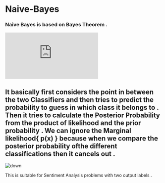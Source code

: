 # Naive-Bayes

### Naive Bayes is based on Bayes Theorem .

![Scikit learn docs](http://scikit-learn.org/stable/modules/naive_bayes.html)

## It basically first considers the point in between the two Classifiers and then tries to predict the probability to guess in which class it belongs to . Then it tries to calculate the <b>Posterior Probability</b> from the product of <b>likelihood</b> and the <b>prior probability</b> . We can ignore the <b>Marginal likelihood{ p(x) }</b> because when we compare the posterior probability ofthe different classifications then it cancels out .

![down](https://chrisalbon.com/images/machine_learning_flashcards/Gaussian_Naive_Bayes_Classifier_print.png)

This is suitable for Sentiment Analysis problems with two output labels .
